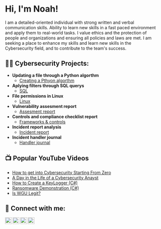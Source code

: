 <h1>Hi, I'm Noah!</h1>
  
I am a detailed-oriented individual with strong written and verbal communication skills. Ability to learn new skills in a fast paced environment and apply them to real-world tasks. I value ethics and the protection of people and organizations and ensuring all policies and laws are met. I am seeking a place to enhance my skills and learn new skills in the Cybersecurity field, and to contribute to the team's success.

<h2>👨‍💻 Cybersecurity Projects:</h2>

- <b>Updating a file through a Python algorthm</b>
  - [Creating a Pthyon algorthm](https://docs.google.com/document/d/1x1aSQ6Qte53nb2l_0elnKEM-fmTlduHFGPkgRdT35II/edit?usp=drive_link)
- <b>Aplying filters through SQL querys</b>
  - [SQL](https://docs.google.com/document/d/1mQlmDjdS8v8dJZQgttxP-r2YysRtmNA4QisAVX0EjY4/edit?usp=drive_link)
- <b>File permissions in Linux</b>
  - [Linux](https://docs.google.com/document/d/1E6Le8koDF60Cw0JGfYILKQXCQVsaLSA24bOj_MBmvLA/edit?usp=drive_link)
- <b>Vulnerability assesment report</b>
  - [Assesment report](https://docs.google.com/document/d/1hBNSJsIg2uQ-2alJtkxBxkKLbNY2dNoMSM2lwOsrmG4/edit?usp=drive_link)
- <b>Controls and compliance checklist report</b>
  - [Frameworks & controls](https://docs.google.com/document/d/184tbRZP4rwIa2HJSM60HvYn8GT6RdhHQPMxIS3wEkxw/edit?usp=drive_link)
- <b>Incident report analysis</b>
  - [Incident report](https://docs.google.com/document/d/1CtzNXIv1zq9_zN9QgjOjGgb9DBm6bUxN12vcCymBXQ8/edit?usp=drive_link&resourcekey=0-9XJzBA5SmVjl_q8k1s2Npg)
- <b>Incident handler journal</b>
  - [Handler journal](https://docs.google.com/document/d/1PretvvKO0hqu5-BXDooNobBp-Oo59NL2-_9g2L1Q0iA/edit?usp=drive_link)

<h2>📺 Popular YouTube Videos</h2>

- [How to get into Cybersecurity Starting From Zero](https://www.youtube.com/watch?v=a83ASGn_V_s)
- [A Day in the Life of a Cybersecurity Anayst](https://www.youtube.com/watch?v=uHy3oM7NnoU)
- [How to Create a KeyLogger (C#)](https://www.youtube.com/watch?v=N-L9hklSlNk)
- [Ransomware Demonstration (C#)](https://www.youtube.com/watch?v=OfvdQeh79s0)
- [Is WGU Legit?](https://www.youtube.com/watch?v=E2MwRWxDBkA)

<h2> 🤳 Connect with me:</h2>

[<img align="left" alt="JoshMadakor | YouTube" width="22px" src="https://cdn.jsdelivr.net/npm/simple-icons@v3/icons/youtube.svg" />][youtube]
[<img align="left" alt="JoshMadakor | Twitter" width="22px" src="https://cdn.jsdelivr.net/npm/simple-icons@v3/icons/twitter.svg" />][twitter]
[<img align="left" alt="JoshMadakor | LinkedIn" width="22px" src="https://cdn.jsdelivr.net/npm/simple-icons@v3/icons/linkedin.svg" />][linkedin]
[<img align="left" alt="JoshMadakor | Instagram" width="22px" src="https://cdn.jsdelivr.net/npm/simple-icons@v3/icons/instagram.svg" />][instagram]

[twitter]: https://twitter.com/joshmadakor
[youtube]: https://www.youtube.com/c/joshmadakor
[instagram]: https://www.instagram.com/joshmadakor/
[linkedin]: https://linkedin.com/in/joshmadakor

<!--
**joshmadakor1/joshmadakor1** is a ✨ _special_ ✨ repository because its `README.md` (this file) appears on your GitHub profile.

Here are some ideas to get you started:

- 🔭 I’m currently working on ...
